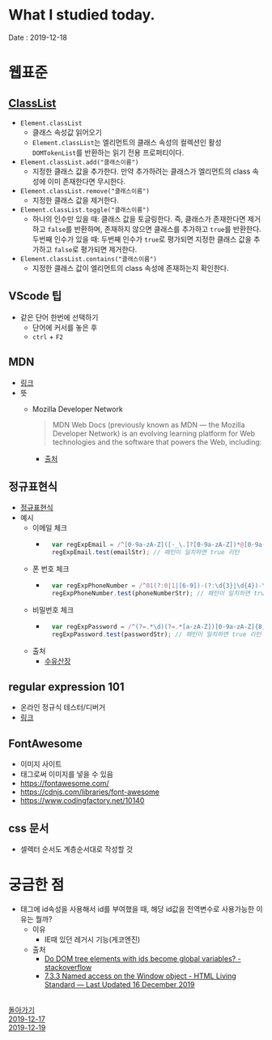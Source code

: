 # What I studied today.
Date : 2019-12-18

# 웹표준
## [ClassList](https://developer.mozilla.org/ko/docs/Web/API/Element/classList)
- `Element.classList`
    - 클래스 속성값 읽어오기
    - `Element.classList`는 엘리먼트의 클래스 속성의 컬렉션인 활성 `DOMTokenList`를 반환하는 읽기 전용 프로퍼티이다.
- `Element.classList.add("클래스이름")`
    - 지정한 클래스 값을 추가한다. 만약 추가하려는 클래스가 엘리먼트의 class 속성에 이미 존재한다면 무시한다.
- `Element.classList.remove("클래스이름")`
    - 지정한 클래스 값을 제거한다.
- `Element.classList.toggle("클래스이름")`
    - 하나의 인수만 있을 때: 클래스 값을 토글링한다. 즉, 클래스가 존재한다면 제거하고 `false`를 반환하며, 존재하지 않으면 클래스를 추가하고 `true`를 반환한다.
            두번째 인수가 있을 때: 두번째 인수가 `true`로 평가되면 지정한 클래스 값을 추가하고 `false`로 평가되면 제거한다.
- `Element.classList.contains("클래스이름")`
    - 지정한 클래스 값이 엘리먼트의 class 속성에 존재하는지 확인한다.
## VScode 팁
- 같은 단어 한번에 선택하기 
    - 단어에 커서를 놓은 후 
    - `ctrl` + `F2`
## MDN
- [링크](https://developer.mozilla.org/ko/)
- 뜻 
    - Mozilla Developer Network
        > MDN Web Docs (previously known as MDN — the Mozilla Developer Network) is an evolving learning platform for Web technologies and the software that powers the Web, including:  

        - [출처](https://developer.mozilla.org/en-US/docs/MDN/About)  
## 정규표현식
- [정규표현식](https://developer.mozilla.org/ko/docs/Web/JavaScript/Guide/%EC%A0%95%EA%B7%9C%EC%8B%9D)
- 예시 
    - 이메일 체크
        - ```javascript
            var regExpEmail = /^[0-9a-zA-Z]([-_\.]?[0-9a-zA-Z])*@[0-9a-zA-Z]([-_\.]?[0-9a-zA-Z])*\.[a-zA-Z]{2,3}$/i;
            regExpEmail.test(emailStr); // 패턴이 일치하면 true 리턴	
            ```
    - 폰 번호 체크 
        - ```javascript
            var regExpPhoneNumber = /^01(?:0|1|[6-9])-(?:\d{3}|\d{4})-\d{4}$/;
            regExpPhoneNumber.test(phoneNumberStr); // 패턴이 일치하면 true 리턴
            ```
    - 비밀번호 체크 
        - ```javascript
            var regExpPassword = /^(?=.*\d)(?=.*[a-zA-Z])[0-9a-zA-Z]{8,10}$/; //  8 ~ 10자 영문, 숫자 조합
            regExpPassword.test(passwordStr); // 패턴이 일치하면 true 리턴
            ```
    - 출처 
        - [수유산장](https://suyou.tistory.com/150)
## regular expression 101    
- 온라인 정규식 테스터/디버거
- [링크](https://regex101.com/)
## FontAwesome
- 이미지 사이트
- 태그로써 이미지를 넣을 수 있음
- https://fontawesome.com/
- https://cdnjs.com/libraries/font-awesome
- https://www.codingfactory.net/10140


## css 문서
- 셀렉터 순서도 계층순서대로 작성할 것  

# 궁금한 점
- 태그에 id속성을 사용해서 id를 부여했을 때, 해당 id값을 전역변수로 사용가능한 이유는 뭘까?
    - 이유
        - IE때 있던 레거시 기능(게코엔진)
    - 출처
        - [Do DOM tree elements with ids become global variables? - stackoverflow](https://stackoverflow.com/questions/3434278/do-dom-tree-elements-with-ids-become-global-variables)
        - [7.3.3 Named access on the Window object - HTML Living Standard — Last Updated 16 December 2019](https://html.spec.whatwg.org/multipage/window-object.html#named-access-on-the-window-object)
<br><br>

[돌아가기](../README.md)  
[2019-12-17](whatIStudied_191217.md)  
[2019-12-19](whatIStudied_191219.md) 

